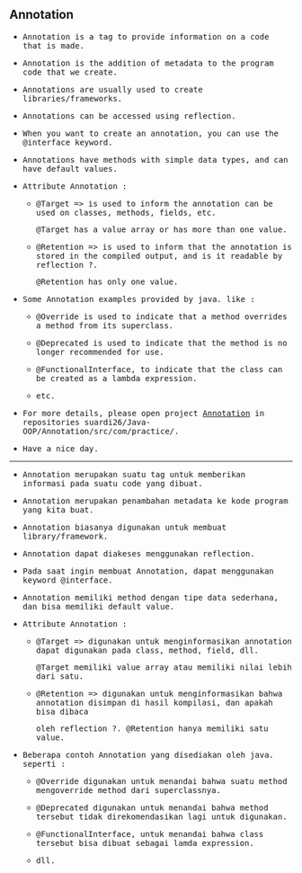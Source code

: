 ## Annotation

- <samp>Annotation is a tag to provide information on a code that is made.</samp>

- <samp>Annotation is the addition of metadata to the program code that we create.</samp>

- <samp>Annotations are usually used to create libraries/frameworks.</samp>

- <samp>Annotations can be accessed using reflection.</samp>

- <samp>When you want to create an annotation, you can use the @interface keyword.</samp>

- <samp>Annotations have methods with simple data types, and can have default values.</samp>

- <samp>Attribute Annotation :</samp>
       
  - <samp>@Target => is used to inform the annotation can be used on classes, methods, fields, etc.</samp>
    
    <samp>@Target has a value array or has more than one value.</samp>

  - <samp>@Retention => is used to inform that the annotation is stored in the compiled output, and is it readable by reflection ?.</samp> 
    
    <samp>@Retention has only one value.</samp>

- <samp>Some Annotation examples provided by java. like :</samp>
 
  - <samp>@Override is used to indicate that a method overrides a method from its superclass.</samp>

  - <samp>@Deprecated is used to indicate that the method is no longer recommended for use.</samp>

  - <samp>@FunctionalInterface, to indicate that the class can be created as a lambda expression.</samp>

  - <samp>etc.</samp>

- <samp>For more details, please open project [Annotation](https://github.com/suardi26/Java-OOP/tree/main/Annotation/src/com/practice) in repositories suardi26/Java-OOP/Annotation/src/com/practice/.</samp>

- <samp>Have a nice day.</samp>

---

- <samp>Annotation merupakan suatu tag untuk memberikan informasi pada suatu code yang dibuat.</samp>

- <samp>Annotation merupakan penambahan metadata ke kode program yang kita buat.</samp>

- <samp>Annotation biasanya digunakan untuk membuat library/framework.</samp>

- <samp>Annotation dapat diakeses menggunakan reflection.</samp>

- <samp>Pada saat ingin membuat Annotation, dapat menggunakan keyword @interface.</samp>

- <samp>Annotation memiliki method dengan tipe data sederhana, dan bisa memiliki default value.</samp>

- <samp>Attribute Annotation :</samp>
       
  - <samp>@Target => digunakan untuk menginformasikan annotation dapat digunakan pada class, method, field, dll.</samp> 

    <samp>@Target memiliki value array atau memiliki nilai lebih dari satu.</samp>

  - <samp>@Retention => digunakan untuk menginformasikan bahwa annotation disimpan di hasil kompilasi, dan apakah bisa dibaca</samp> 

    <samp>oleh reflection ?. @Retention hanya memiliki satu value.</samp>

- <samp>Beberapa contoh Annotation yang disediakan oleh java. seperti :</samp>
 
  - <samp>@Override digunakan untuk menandai bahwa suatu method mengoverride method dari superclassnya.</samp>

  - <samp>@Deprecated digunakan untuk menandai bahwa method tersebut tidak direkomendasikan lagi untuk digunakan.</samp>

  - <samp>@FunctionalInterface, untuk menandai bahwa class tersebut bisa dibuat sebagai lamda expression.</samp>

  - <samp>dll.</samp>



